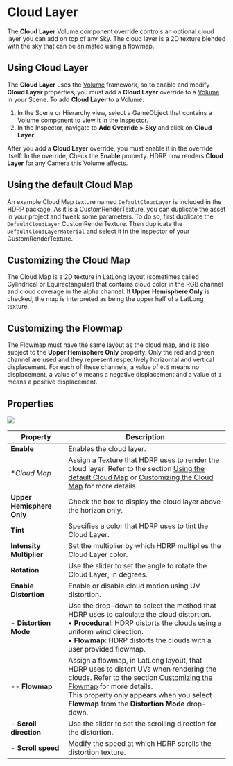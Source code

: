 # Cloud Layer

The **Cloud Layer** Volume component override controls an optional cloud layer you can add on top of any Sky. The cloud layer is a 2D texture blended with the sky that can be animated using a flowmap.

## Using Cloud Layer

The **Cloud Layer** uses the [Volume](Volumes.html) framework, so to enable and modify **Cloud Layer** properties, you must add a **Cloud Layer** override to a [Volume](Volumes.html) in your Scene. To add **Cloud Layer** to a Volume:

1. In the Scene or Hierarchy view, select a GameObject that contains a Volume component to view it in the Inspector.
2. In the Inspector, navigate to **Add Override > Sky** and click on **Cloud Layer**.

After you add a **Cloud Layer** override, you must enable it in the override itself. In the override, Check the **Enable** property. HDRP now renders **Cloud Layer** for any Camera this Volume affects.

<a name="DefaultCloudMap"></a>

## Using the default Cloud Map

An example Cloud Map texture named `DefaultCloudLayer` is included in the HDRP package.
As it is a CustomRenderTexture, you can duplicate the asset in your project and tweak some parameters. To do so, first duplicate the `DefaultCloudLayer` CustomRenderTexture. Then duplicate the `DefaultCloudLayerMaterial` and select it in the inspector of your CustomRenderTexture.

<a name="CustomizingCloudMap"></a>

## Customizing the Cloud Map

The Cloud Map is a 2D texture in LatLong layout (sometimes called Cylindrical or Equirectangular) that contains cloud color in the RGB channel and cloud coverage in the alpha channel.
If **Upper Hemisphere Only** is checked, the map is interpreted as being the upper half of a LatLong texture.

<a name="CustomizingFlowmap"></a>

## Customizing the Flowmap

The Flowmap must have the same layout as the cloud map, and is also subject to the **Upper Hemisphere Only** property.
Only the red and green channel are used and they represent respectively horizontal and vertical displacement. For each of these channels, a value of `0.5` means no displacement, a value of `0` means a negative displacement and a value of `1` means a positive displacement.

## Properties

![](Images/Override-CloudLayer.png)

| Property                      | Description                                                  |
| ----------------------------- | ------------------------------------------------------------ |
| **Enable**                    | Enables the cloud layer. |
| **Cloud Map*                  | Assign a Texture that HDRP uses to render the cloud layer. Refer to the section [Using the default Cloud Map](#DefaultCloudMap) or [Customizing the Cloud Map](#CustomizingCloudMap) for more details. |
| **Upper Hemisphere Only**     | Check the box to display the cloud layer above the horizon only. |
| **Tint**                      | Specifies a color that HDRP uses to tint the Cloud Layer. |
| **Intensity Multiplier**      | Set the multiplier by which HDRP multiplies the Cloud Layer color. |
| **Rotation**                  | Use the slider to set the angle to rotate the Cloud Layer, in degrees. |
| **Enable Distortion**         | Enable or disable cloud motion using UV distortion. |
| - **Distortion Mode**         | Use the drop-down to select the method that HDRP uses to calculate the cloud distortion.<br />&#8226; **Procedural**: HDRP distorts the clouds using a uniform wind direction.<br />&#8226; **Flowmap**: HDRP distorts the clouds with a user provided flowmap. |
| -- **Flowmap**                | Assign a flowmap, in LatLong layout, that HDRP uses to distort UVs when rendering the clouds. Refer to the section [Customizing the Flowmap](#CustomizingFlowmap) for more details.<br />This property only appears when you select **Flowmap** from the **Distortion Mode** drop-down. |
| - **Scroll direction**        | Use the slider to set the scrolling direction for the distortion. |
| - **Scroll speed**            | Modify the speed at which HDRP scrolls the distortion texture. |
